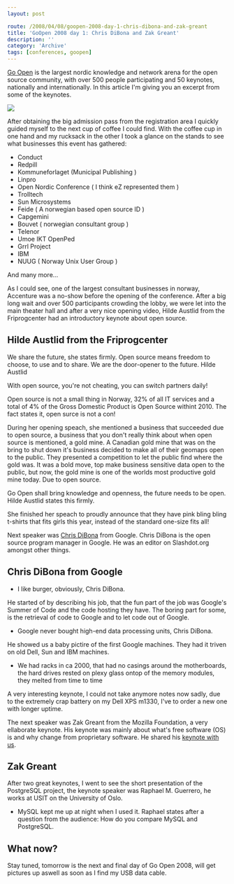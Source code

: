 ```yaml
---
layout: post

route: /2008/04/08/goopen-2008-day-1-chris-dibona-and-zak-greant
title: 'GoOpen 2008 day 1: Chris DiBona and Zak Greant'
description: ''
category: 'Archive'
tags: [conferences, goopen]
---
```


<a class="ph" target="_blank" rel="noopener noreferrer" href="http://www.goopen.no">Go
Open</a> is the largest nordic knowledge and network arena for the open source
community, with over 500 people participating and 50 keynotes, nationally and
internationally. In this article I'm giving you an excerpt from some of the
keynotes.

<img src="/img/blog/imgc446408cc25f87021de33bd102a0c794.jpg" class="img-responsive img-thumbnail img-rounded"/>

After obtaining the big admission pass from the registration area I quickly
guided myself to the next cup of coffee I could find. With the coffee cup in one
hand and my rucksack in the other I took a glance on the stands to see what
businesses this event has gathered:

- Conduct
- Redpill
- Kommuneforlaget (Municipal Publishing )
- Linpro
- Open Nordic Conference ( I think eZ represented them )
- Trolltech
- Sun Microsystems
- Feide ( A norwegian based open source ID )
- Capgemini
- Bouvet ( norwegian consultant group )
- Telenor
- Umoe IKT OpenPed
- Grrl Project
- IBM
- NUUG ( Norway Unix User Group )

And many more...

As I could see, one of the largest consultant businesses in norway, Accenture
was a no-show before the opening of the conference. After a big long wait and
over 500 participants crowding the lobby, we were let into the main theater hall
and after a very nice opening video, Hilde Austlid from the Friprogcenter had an
introductory keynote about open source.

## Hilde Austlid from the Friprogcenter

We share the future, she states firmly. Open source means freedom to choose, to
use and to share. We are the door-opener to the future. Hilde Austlid

With open source, you're not cheating, you can switch partners daily!

Open source is not a small thing in Norway, 32% of all IT services and a total
of 4% of the Gross Domestic Product is Open Source withint 2010. The fact states
it, open surce is not a con!

During her opening speach, she mentioned a business that succeeded due to open
source, a business that you don't really think about when open source is
mentioned, a gold mine. A Canadian gold mine that was on the bring to shut down
it's business decided to make all of their geomaps open to the public. They
presented a competition to let the public find where the gold was. It was a bold
move, top make business sensitive data open to the public, but now, the gold
mine is one of the worlds most productive gold mine today. Due to open source.

Go Open shall bring knowledge and openness, the future needs to be open. Hilde
Austlid states this firmly.

She finished her speach to proudly announce that they have pink bling bling
t-shirts that fits girls this year, instead of the standard one-size fits all!

Next speaker was
<a class="ph" target="_blank" rel="noopener noreferrer" href="http://en.wikipedia.org/wiki/Chris_DiBona">Chris
DiBona</a> from Google. Chris DiBona is the open source program manager in
Google. He was an editor on Slashdot.org amongst other things.

## Chris DiBona from Google

- I like burger, obviously, Chris DiBona.

He started of by describing his job, that the fun part of the job was Google's
Summer of Code and the code hosting they have. The boring part for some, is the
retrieval of code to Google and to let code out of Google.

- Google never bought high-end data processing units, Chris DiBona.

He showed us a baby pictire of the first Google machines. They had it triven on
old Dell, Sun and IBM machines.

- We had racks in ca 2000, that had no casings around the motherboards, the hard
  drives rested on plexy glass ontop of the memory modules, they melted from
  time to time

A very interesting keynote, I could not take anymore notes now sadly, due to the
extremely crap battery on my Dell XPS m1330, I've to order a new one with longer
uptime.

The next speaker was Zak Greant from the Mozilla Foundation, a very ellaborate
keynote. His keynote was mainly about what's free software (OS) is and why
change from proprietary software. He shared his
<a class="ph" target="_blank" rel="noopener noreferrer" href="http://zak.greant.com/go-open/">keynote
with us</a>.

## Zak Greant

After two great keynotes, I went to see the short presentation of the PostgreSQL
project, the keynote speaker was Raphael M. Guerrero, he works at USIT on the
University of Oslo.

- MySQL kept me up at night when I used it. Raphael states after a question from
  the audience: How do you compare MySQL and PostgreSQL.

## What now?

Stay tuned, tomorrow is the next and final day of Go Open 2008, will get
pictures up aswell as soon as I find my USB data cable.
